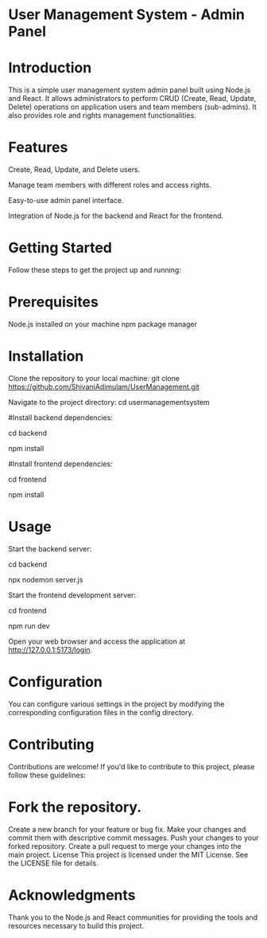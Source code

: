 # User Management System - Admin Panel

# Introduction
This is a simple user management system admin panel built using Node.js and React. It allows administrators to perform CRUD (Create, Read, Update, Delete) operations on application users and team members (sub-admins). It also provides role and rights management functionalities.

# Features
Create, Read, Update, and Delete users.

Manage team members with different roles and access rights.

Easy-to-use admin panel interface.

Integration of Node.js for the backend and React for the frontend.

# Getting Started
Follow these steps to get the project up and running:

# Prerequisites
Node.js installed on your machine
npm package manager

# Installation
Clone the repository to your local machine:
git clone https://github.com/ShivaniAdimulam/UserManagement.git

Navigate to the project directory:
cd usermanagementsystem


#Install backend dependencies:

cd backend

npm install


#Install frontend dependencies:

cd frontend

npm install

# Usage
Start the backend server:

cd backend

npx nodemon server.js


Start the frontend development server:

cd frontend

npm run dev

Open your web browser and access the application at http://127.0.0.1:5173/login.

# Configuration
You can configure various settings in the project by modifying the corresponding configuration files in the config directory.

# Contributing
Contributions are welcome! If you'd like to contribute to this project, please follow these guidelines:

# Fork the repository.
Create a new branch for your feature or bug fix.
Make your changes and commit them with descriptive commit messages.
Push your changes to your forked repository.
Create a pull request to merge your changes into the main project.
License
This project is licensed under the MIT License. See the LICENSE file for details.

# Acknowledgments
Thank you to the Node.js and React communities for providing the tools and resources necessary to build this project.
